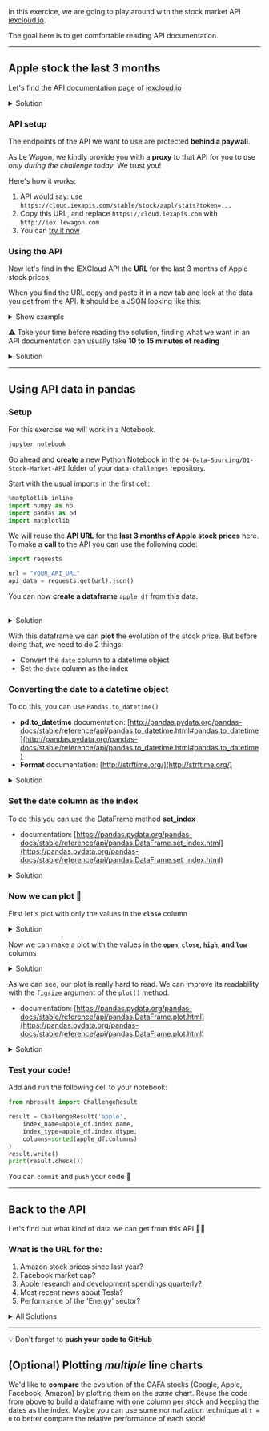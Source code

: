 In this exercice, we are going to play around with the stock market API [iexcloud.io](https://iexcloud.io/).

The goal here is to get comfortable reading API documentation.

---

## Apple stock the last 3 months

Let's find the API documentation page of [iexcloud.io](https://iexcloud.io/)

<details><summary markdown='span'>Solution
</summary>
Documentation pages are often hidden in the footer or in some menu.<br/>
Typing <i>'the_website_name API documentation'</i> in the google search bar is a quick way to find it too.
<br>
solution: <a href="https://iexcloud.io/docs/api/">https://iexcloud.io/docs/api/</a>
</details>

### API setup

The endpoints of the API we want to use are protected **behind a paywall**.

As Le Wagon, we kindly provide you with a **proxy** to that API for you to use _only during the challenge today_. We trust you!

Here's how it works:

1. API would say: use `https://cloud.iexapis.com/stable/stock/aapl/stats?token=...`
1. Copy this URL, and replace `https://cloud.iexapis.com` with `http://iex.lewagon.com`
1. You can [try it now](http://iex.lewagon.com/stable/stock/tsla/chart/1d)

### Using the API

Now let's find in the IEXCloud API the **URL** for the last 3 months of Apple stock prices.

When you find the URL copy and paste it in a new tab and look at the data you get from the API.
It should be a JSON looking like this:
<details><summary markdown='span'>Show example
</summary>

```js
[
    {
        date: "2014-04-17",
        open: 68.2926,
        high: 69.3117,
        low: 68.1875,
        close: 68.9414,
        volume: 71106721,
        unadjustedVolume: 10158103,
        change: 0.778798,
        changePercent: 1.143,
        vwap: 68.8375,
        label: "Apr 17, 14",
        changeOverTime: 0
    },
    {
        date: "2014-04-21",
        open: 68.9939,
        high: 69.8869,
        low: 68.8127,
        close: 69.7596,
        volume: 45668931,
        unadjustedVolume: 6524133,
        change: 0.8182,
        changePercent: 1.187,
        vwap: 69.5143,
        label: "Apr 21, 14",
        changeOverTime: 0.011868050257174998
    },
// [...]
]
```
</details>

⚠️ Take your time before reading the solution, finding what we want in an API documentation can usually take **10 to 15 minutes of reading**

<details><summary markdown='span'>Solution
</summary>
You can find this information here in the documentation:
<a href="https://iexcloud.io/docs/api/#historical-prices">https://iexcloud.io/docs/api/#historical-prices</a>
<br>
The URL is:
<pre>
http://iex.lewagon.com/stable/stock/aapl/chart/3m
</pre>
</details>

------

## Using API data in pandas

### Setup

For this exercise we will work in a Notebook.

```sh
jupyter notebook
```

Go ahead and **create** a new Python Notebook in the `04-Data-Sourcing/01-Stock-Market-API` folder of your `data-challenges` repository.

Start with the usual imports in the first cell:

```python
%matplotlib inline
import numpy as np
import pandas as pd
import matplotlib
```

We will reuse the **API URL** for the **last 3 months of Apple stock prices** here.<br>
To make a **call** to the API you can use the following code:

```python
import requests

url = "YOUR_API_URL"
api_data = requests.get(url).json()
```

You can now **create a dataframe** `apple_df` from this data.

<br>
<details><summary markdown='span'>Solution
</summary>
<code>apple_df = pd.DataFrame(api_data)</code>
</details>

With this dataframe we can **plot** the evolution of the stock price.
But before doing that, we need to do 2 things:
- Convert the `date` column to a datetime object
- Set the `date` column as the index

### Converting the date to a datetime object

To do this, you can use `Pandas.to_datetime()`

- **pd.to_datetime** documentation: [http://pandas.pydata.org/pandas-docs/stable/reference/api/pandas.to_datetime.html#pandas.to_datetime](http://pandas.pydata.org/pandas-docs/stable/reference/api/pandas.to_datetime.html#pandas.to_datetime)
- **Format** documentation: [http://strftime.org/](http://strftime.org/)

<details><summary markdown='span'>Solution
</summary>
<code>apple_df['date'] = pd.to_datetime(apple_df['date'], format="%Y-%m-%d")</code>
</details>

### Set the date column as the index

To do this you can use the DataFrame method **set_index**

- documentation: [https://pandas.pydata.org/pandas-docs/stable/reference/api/pandas.DataFrame.set_index.html](https://pandas.pydata.org/pandas-docs/stable/reference/api/pandas.DataFrame.set_index.html)


<details><summary markdown='span'>Solution
</summary>
<code>apple_df = apple_df.set_index('date')</code>
</details>

### Now we can plot 🎉

First let's plot with only the values in the **`close`** column

<details><summary markdown='span'>Solution
</summary>
<code>apple_df['close'].plot()</code>
</details>

Now we can make a plot with the values in the **`open`, `close`, `high`, and `low`** columns

<details><summary markdown='span'>Solution
</summary>
<code>apple_df[['open', 'close', 'high', 'low']].plot()</code>
</details>

As we can see, our plot is really hard to read. We can improve its readability with the `figsize` argument of the `plot()` method.
- documentation: [https://pandas.pydata.org/pandas-docs/stable/reference/api/pandas.DataFrame.plot.html](https://pandas.pydata.org/pandas-docs/stable/reference/api/pandas.DataFrame.plot.html)

<details><summary markdown='span'>Solution
</summary>
<code>apple_df[['open', 'close', 'high', 'low']].plot(figsize=(12,4))</code>
</details>

### Test your code!

Add and run the following cell to your notebook:

```python
from nbresult import ChallengeResult

result = ChallengeResult('apple',
    index_name=apple_df.index.name,
    index_type=apple_df.index.dtype,
    columns=sorted(apple_df.columns)
)
result.write()
print(result.check())
```

You can `commit` and `push` your code :rocket:

---

## Back to the API

Let's find out what kind of data we can get from this API 🕵️‍♂️

### What is the URL for the:

1. Amazon stock prices since last year?
2. Facebook market cap?
3. Apple research and development spendings quarterly?
4. Most recent news about Tesla?
5. Performance of the 'Energy' sector?

<details><summary markdown='span'>All Solutions
</summary>
<ol>
    <li><code>http://iex.lewagon.com/stable/stock/amzn/chart/1y</code></li>
    <li><code>http://iex.lewagon.com/stable/stock/fb/stats</code></li>
    <li><code>http://iex.lewagon.com/stable/stock/aapl/financials</code></li>
    <li><code>http://iex.lewagon.com/stable/stock/tsla/news/last/1</code></li>
    <li><code>http://iex.lewagon.com/stable/stock/market/sector-performance</code></li>
</ol>
</details>

---

:bulb: Don't forget to **push your code to GitHub**

## (Optional) Plotting  _multiple_  line charts

We'd like to **compare** the evolution of the GAFA stocks (Google, Apple, Facebook, Amazon) by plotting them on the _same_ chart.
Reuse the code from above to build a dataframe with one column per stock and keeping the dates as the index.
Maybe you can use some normalization technique at `t = 0` to better compare the relative performance of each stock!
